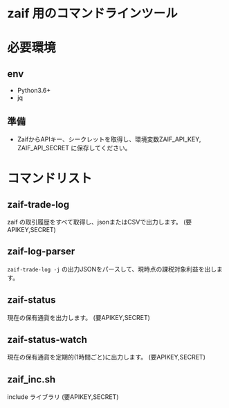 # zaif 用のコマンドラインツール

# 必要環境
## env
- Python3.6+
- jq

## 準備
- ZaifからAPIキー、シークレットを取得し、環境変数ZAIF_API_KEY, ZAIF_API_SECRET に保存してください。

# コマンドリスト
## zaif-trade-log
zaif の取引履歴をすべて取得し、jsonまたはCSVで出力します。
(要APIKEY,SECRET)

## zaif-log-parser
`zaif-trade-log -j` の出力JSONをパースして、現時点の課税対象利益を出します。

## zaif-status
現在の保有通貨を出力します。
(要APIKEY,SECRET)

## zaif-status-watch
現在の保有通貨を定期的(1時間ごと)に出力します。
(要APIKEY,SECRET)

## zaif_inc.sh
include ライブラリ
(要APIKEY,SECRET)

